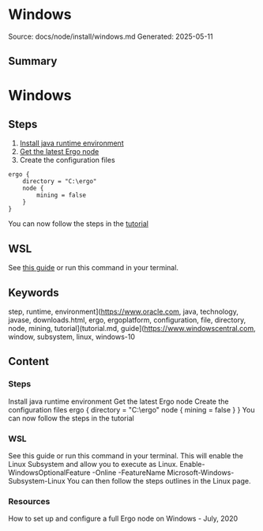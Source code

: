 # Windows
Source: docs/node/install/windows.md
Generated: 2025-05-11

## Summary
# Windows

## Steps
1. [Install java runtime environment](https://www.oracle.com/java/technologies/javase-downloads.html)
2. [Get the latest Ergo node](https://github.com/ergoplatform/ergo/releases/)
3. Create the configuration files

```
ergo {
    directory = "C:\ergo"
    node {
        mining = false
    }
}
```
You can now follow the steps in the [tutorial](tutorial.md)

## WSL

See [this guide](https://www.windowscentral.com/install-windows-subsystem-linux-windows-10) or run this command in your terminal.

## Keywords
step, runtime, environment](https://www.oracle.com, java, technology, javase, downloads.html, ergo, ergoplatform, configuration, file, directory, node, mining, tutorial](tutorial.md, guide](https://www.windowscentral.com, window, subsystem, linux, windows-10

## Content
### Steps
Install java runtime environment
Get the latest Ergo node
Create the configuration files
ergo {
    directory = "C:\ergo"
    node {
        mining = false
    }
}
You can now follow the steps in the tutorial

### WSL
See this guide or run this command in your terminal. This will enable the Linux Subsystem and allow you to execute as Linux.
Enable-WindowsOptionalFeature -Online -FeatureName Microsoft-Windows-Subsystem-Linux
You can then follow the steps outlines in the Linux page.

### Resources
How to set up and configure a full Ergo node on Windows - July, 2020
